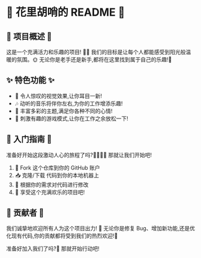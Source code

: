 # 🌺 花里胡哨的 README 🌺

## 🌟 项目概述 🌟

这是一个充满活力和乐趣的项目! 💃🕺 我们的目标是让每个人都能感受到阳光般温暖的氛围。🌞 无论你是老手还是新手,都将在这里找到属于自己的乐趣!🎉

## ✨ 特色功能 ✨

- 💫 令人惊叹的视觉效果,让你耳目一新!
- 🎶 动听的音乐将伴你左右,为你的工作增添乐趣!
- 🌈 丰富多彩的主题,满足你各种不同的心情!
- 🎢 刺激有趣的游戏模式,让你在工作之余放松一下!

## 🚀 入门指南 🚀

准备好开始这段激动人心的旅程了吗?🤸‍♀️🤸‍♂️ 那就让我们开始吧!

1. 🍴 Fork 这个仓库到你的 GitHub 账户
2. 📥 克隆/下载 代码到你的本地机器上
3. 🔨 根据你的需求对代码进行修改
4. 🎉 享受这个充满欢乐的项目吧!

## 🤝 贡献者 🤝

我们诚挚地欢迎所有人为这个项目出力! 🙏 无论你是修复 Bug、增加新功能,还是优化现有代码,你的贡献都将受到我们的热烈欢迎!💖

准备好加入我们了吗?👐 那就开始行动吧!
